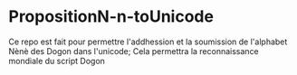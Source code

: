 # PropositionN-n-toUnicode
Ce repo est fait pour permettre l'addhession et la soumission de l'alphabet Nènè des Dogon dans l'unicode;
Cela permettra la reconnaissance mondiale du script Dogon

